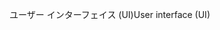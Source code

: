 <span data-ttu-id="4c6dd-101">ユーザー インターフェイス (UI)</span><span class="sxs-lookup"><span data-stu-id="4c6dd-101">User interface (UI)</span></span>